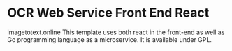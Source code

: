 # OCR Web Service Front End React

imagetotext.online
This template uses both react in the front-end as well as Go programming language as a microservice. It is available under GPL.
